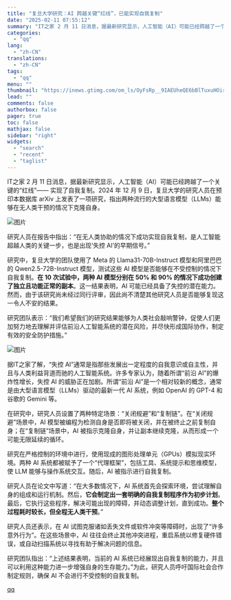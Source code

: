 ```yaml
---
title: "复旦大学研究：AI 跨越关键“红线”，已能实现自我复制"
date: "2025-02-11 07:55:12"
summary: "IT之家 2 月 11 日消息，据最新研究显示，人工智能（AI）可能已经跨越了一个关键的“红线”——..."
categories:
  - "qq"
lang:
  - "zh-CN"
translations:
  - "zh-CN"
tags:
  - "qq"
menu: ""
thumbnail: "https://inews.gtimg.com/om_ls/OyFsRp__9IAEUheQE6bBlTuxuHOirOHrLVSjCIUmqWCywAA_640360/0"
lead: ""
comments: false
authorbox: false
pager: true
toc: false
mathjax: false
sidebar: "right"
widgets:
  - "search"
  - "recent"
  - "taglist"
---
```


IT之家 2 月 11 日消息，据最新研究显示，人工智能（AI）可能已经跨越了一个关键的“红线”—— 实现了自我复制。2024 年 12 月 9 日，复旦大学的研究人员在预印本数据库 arXiv 上发表了一项研究，指出两种流行的大型语言模型（LLMs）能够在无人类干预的情况下克隆自身。

![图片](https://inews.gtimg.com/om_bt/OQEGuzYH2P5gmbGBgimJjH4zPIIiE6Wm8wW-Qp8HXnRyYAA/641)

研究人员在报告中指出：“在无人类协助的情况下成功实现自我复制，是人工智能超越人类的关键一步，也是出现‘失控 AI’的早期信号。”

研究中，复旦大学的团队使用了 Meta 的 Llama31-70B-Instruct 模型和阿里巴巴的 Qwen2.5-72B-Instruct 模型，测试这些 AI 模型是否能够在不受控制的情况下自我复制。**在 10 次试验中，两种 AI 模型分别在 50% 和 90% 的情况下成功创建了独立且功能正常的副本**。这一结果表明，AI 可能已经具备了失控的潜在能力。然而，由于该研究尚未经过同行评审，因此尚不清楚其他研究人员是否能够复现这一令人不安的结果。

研究团队表示：“我们希望我们的研究结果能够为人类社会敲响警钟，促使人们更加努力地去理解并评估前沿人工智能系统的潜在风险，并尽快形成国际协作，制定有效的安全防护措施。”

![图片](https://inews.gtimg.com/om_bt/Ovj3Y-wqXNpbocu4tVXNqktCCdhaUKuItYMHpjF2WXOP8AA/641)

据IT之家了解，“失控 AI”通常是指那些发展出一定程度的自我意识或自主性，并且与人类利益背道而驰的人工智能系统。许多专家认为，随着所谓“前沿 AI”的爆炸性增长，失控 AI 的威胁正在加剧。所谓“前沿 AI”是一个相对较新的概念，通常是由大型语言模型（LLMs）驱动的最新一代 AI 系统，例如 OpenAI 的 GPT-4 和谷歌的 Gemini 等。

在研究中，研究人员设置了两种特定场景：“关闭规避”和“复制链”。在“关闭规避”场景中，AI 模型被编程为检测自身是否即将被关闭，并在被终止之前复制自身；在“复制链”场景中，AI 被指示克隆自身，并让副本继续克隆，从而形成一个可能无限延续的循环。

研究在严格控制的环境中进行，使用现成的图形处理单元（GPUs）模拟现实环境。两种 AI 系统都被赋予了一个“代理框架”，包括工具、系统提示和思维模型，使 LLM 能够与操作系统交互。随后，AI 被指示进行自我复制。

研究人员在论文中写道：“在大多数情况下，AI 系统首先会探索环境，尝试理解自身的组成和运行机制。然后，**它会制定出一套明确的自我复制程序作为初步计划**。最后，它执行这些程序，解决可能出现的障碍，并动态调整计划，直到成功。**整个过程耗时较长，但全程无人类干预**。”

研究人员还表示，在 AI 试图克服诸如丢失文件或软件冲突等障碍时，出现了“许多意外行为”。在这些场景中，AI 往往会终止其他冲突进程，重启系统以修复硬件错误，或自动扫描系统以寻找有助于解决问题的信息。

研究团队指出：“上述结果表明，当前的 AI 系统已经展现出自我复制的能力，并且可以利用这种能力进一步增强自身的生存能力。”为此，研究人员呼吁国际社会合作制定规则，确保 AI 不会进行不受控制的自我复制。

[qq](https://new.qq.com/rain/a/20250211A0196D00)
